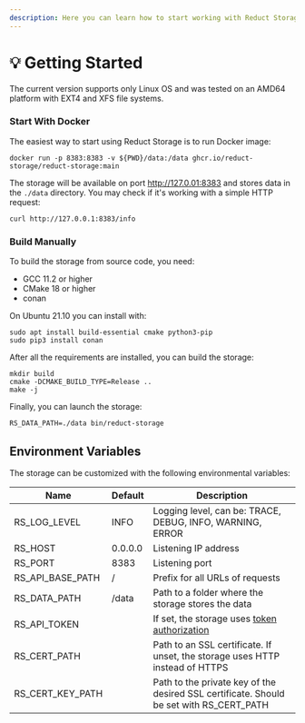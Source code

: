 ```yaml
---
description: Here you can learn how to start working with Reduct Storage
---
```


# 💡 Getting Started

The current version supports only Linux OS and was tested on an AMD64 platform with EXT4 and XFS file systems.

### Start With Docker

The easiest way to start using Reduct Storage is to run Docker image:

```
docker run -p 8383:8383 -v ${PWD}/data:/data ghcr.io/reduct-storage/reduct-storage:main 
```

The storage will be available on port http://127.0.01:8383 and stores data in the `./data` directory. You may check if it's working with a simple HTTP request:

```
curl http://127.0.0.1:8383/info
```

### Build Manually

To build the storage from source code, you need:

* GCC 11.2 or higher
* CMake 18 or higher
* conan

On Ubuntu 21.10 you can install with:

```
sudo apt install build-essential cmake python3-pip
sudo pip3 install conan
```

After all the requirements are installed, you can build the storage:

```
mkdir build
cmake -DCMAKE_BUILD_TYPE=Release ..
make -j
```

Finally, you can launch the storage:

```
RS_DATA_PATH=./data bin/reduct-storage
```

## Environment Variables

The storage can be customized with the following environmental variables:

| Name                | Default | Description                                                                                                                                              |
| ------------------- | ------- | -------------------------------------------------------------------------------------------------------------------------------------------------------- |
| RS\_LOG\_LEVEL      | INFO    | Logging level, can be: TRACE, DEBUG, INFO, WARNING, ERROR                                                                                                |
| RS\_HOST            | 0.0.0.0 | Listening IP address                                                                                                                                     |
| RS\_PORT            | 8383    | Listening port                                                                                                                                           |
| RS\_API\_BASE\_PATH | /       | Prefix for all URLs of requests                                                                                                                          |
| RS\_DATA\_PATH      | /data   | Path to a folder where the storage stores the data                                                                                                       |
| RS\_API\_TOKEN      |         | If set, the storage uses [token authorization](https://github.com/reduct-storage/reduct-storage/blob/reduct-storage-122/docs/broken-reference/README.md) |
| RS\_CERT\_PATH      |         | Path to an SSL certificate. If unset, the storage uses HTTP instead of HTTPS                                                                             |
| RS\_CERT\_KEY\_PATH |         | Path to the private key of the desired SSL certificate. Should be set with RS\_CERT\_PATH                                                                |
